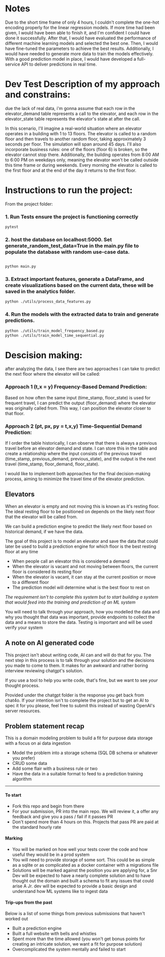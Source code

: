 # Notes 

Due to the short time frame of only 4 hours, I couldn't complete the one-hot encoding properly for the linear regression models. If more time had been given, I would have been able to finish it, and I'm confident I could have done it successfully. After that, I would have evaluated the performance of different machine learning models and selected the best one. Then, I would have fine-tuned the parameters to achieve the best results. Additionally, I would have needed to generate more data to train the models effectively. With a good prediction model in place, I would have developed a full-service API to deliver predictions in real time.

# Dev Test Description of my approach and constrains:

due the lack of real data, i'm gonna assume that each row in the elevator_demand table represents a call to the elevator, 
and each row in the elevator_state table represents the elevator's state at after the call.

In this scenario, I'll imagine a real-world situation where an elevator operates in a building with 1 to 13 floors. 
The elevator is called to a random floor and then travels to another random floor, taking approximately 3 seconds per floor. 
The simulation will span around 45 days. 
I'll also incorporate business rules: one of the floors (floor 6) is broken, so the elevator cannot stop there. 
Additionally, the building operates from 8:00 AM to 6:00 PM on weekdays only, meaning the elevator won't be called outside this time frame or during weekends.
Every morning the elevator is called to the first floor and at the end of the day it returns to the first floor.

# Instructions to run the project:
From the project folder:

### 1. Run Tests ensure the project is functioning correctly
```bash
pytest
```
### 2. host the database on localhost:5000. Set generate_random_test_data=True in the main.py file to populate the database with random use-case data.
```bash

python main.py
```
### 3. Extract important features, generate a DataFrame, and create visualizations based on the current data, these will be saved in the analytics folder.
```bash
python ./utils/process_data_features.py
```

### 4. Run the models with the extracted data to train and generate predictions.
```bash
python ./utils/train_model_frequency_based.py
python ./utils/train_model_time_sequential.py
```


# Descision making:
after analyzing the data, I see there are two approaches I can take to predict the next floor where the elevator will be called:

### Approach 1 (t,x = y) Frequency-Based Demand Prediction: 
Based on how often the same input (time_stamp, floor_state) is used for frequent travel, I can predict the output (floor_demand) where the elevator was originally called from. This way, I can position the elevator closer to that floor.

### Approach 2 (pt, px, py = t,x,y) Time-Sequential Demand Prediction: 
If I order the table historically, I can observe that there is always a previous travel before an elevator demand and state. I can store this in the table and create a relationship where the input consists of the previous travel (time_stamp, previous_demand, previous_state), and the output is the next travel (time_stamp, floor_demand, floor_state).

I would like to implement both approaches for the final decision-making process, aiming to minimize the travel time of the elevator prediction.









## Elevators
When an elevator is empty and not moving this is known as it's resting floor. 
The ideal resting floor to be positioned on depends on the likely next floor that the elevator will be called from.

We can build a prediction engine to predict the likely next floor based on historical demand, if we have the data.

The goal of this project is to model an elevator and save the data that could later be used to build a prediction engine for which floor is the best resting floor at any time
- When people call an elevator this is considered a demand
- When the elevator is vacant and not moving between floors, the current floor is considered its resting floor
- When the elevator is vacant, it can stay at the current position or move to a different floor
- The prediction model will determine what is the best floor to rest on


_The requirement isn't to complete this system but to start building a system that would feed into the training and prediction
of an ML system_

You will need to talk through your approach, how you modelled the data and why you thought that data was important, provide endpoints to collect the data and 
a means to store the data. Testing is important and will be used verify your system

## A note on AI generated code
This project isn't about writing code, AI can and will do that for you.
The next step in this process is to talk through your solution and the decisions you made to come to them. It makes for an awkward and rather boring interview reviewing chatgpt's solution.

If you use a tool to help you write code, that's fine, but we want to see _your_ thought process.

Provided under the chatgpt folder is the response you get back from chat4o. 
If your intention isn't to complete the project but to get an AI to spec it for you please, feel free to submit this instead of wasting OpenAI's server resources.


## Problem statement recap
This is a domain modeling problem to build a fit for purpose data storage with a focus on ai data ingestion
- Model the problem into a storage schema (SQL DB schema or whatever you prefer)
- CRUD some data
- Add some flair with a business rule or two
- Have the data in a suitable format to feed to a prediction training algorithm

---

#### To start
- Fork this repo and begin from there
- For your submission, PR into the main repo. We will review it, a offer any feedback and give you a pass / fail if it passes PR
- Don't spend more than 4 hours on this. Projects that pass PR are paid at the standard hourly rate

#### Marking
- You will be marked on how well your tests cover the code and how useful they would be in a prod system
- You will need to provide storage of some sort. This could be as simple as a sqlite or as complicated as a docker container with a migrations file
- Solutions will be marked against the position you are applying for, a Snr Dev will be expected to have a nearly complete solution and to have thought out the domain and built a schema to fit any issues that could arise 
A Jr. dev will be expected to provide a basic design and understand how ML systems like to ingest data


#### Trip-ups from the past
Below is a list of some things from previous submissions that haven't worked out
- Built a prediction engine
- Built a full website with bells and whistles
- Spent more than the time allowed (you won't get bonus points for creating an intricate solution, we want a fit for purpose solution)
- Overcomplicated the system mentally and failed to start

